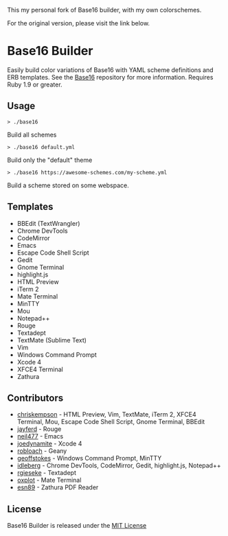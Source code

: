This my personal fork of Base16 builder, with my own colorschemes. 

For the original version, please visit the link below. 

# Base16 Builder
Easily build color variations of Base16 with YAML scheme definitions and ERB templates.
See the [Base16](https://github.com/chriskempson/base16) repository for more information.
Requires Ruby 1.9 or greater.

## Usage
    > ./base16
Build all schemes

    > ./base16 default.yml
Build only the "default" theme

    > ./base16 https://awesome-schemes.com/my-scheme.yml
Build a scheme stored on some webspace.

## Templates
* BBEdit (TextWrangler)
* Chrome DevTools
* CodeMirror
* Emacs
* Escape Code Shell Script
* Gedit
* Gnome Terminal
* highlight.js
* HTML Preview
* iTerm 2
* Mate Terminal
* MinTTY
* Mou
* Notepad++
* Rouge
* Textadept
* TextMate (Sublime Text)
* Vim
* Windows Command Prompt
* Xcode 4
* XFCE4 Terminal
* Zathura

## Contributors
* [chriskempson](https://github.com/chriskempson) - HTML Preview, Vim, TextMate, iTerm 2, XFCE4 Terminal, Mou, Escape Code Shell Script, Gnome Terminal, BBEdit
* [jayferd](https://github.com/jayferd) - Rouge
* [neil477](https://github.com/neil477) - Emacs
* [joedynamite](https://github.com/joedynamite) - Xcode 4
* [robloach](https://github.com/robloach) - Geany
* [geoffstokes](https://github.com/geoffstokes) - Windows Command Prompt, MinTTY
* [idleberg](https://github.com/idleberg) - Chrome DevTools, CodeMirror, Gedit, highlight.js, Notepad++
* [rgieseke](https://github.com/rgieseke) - Textadept
* [oxplot](https://github.com/oxplot) - Mate Terminal
* [esn89](https://github.com/esn89) - Zathura PDF Reader

## License
Base16 Builder is released under the [MIT License](https://github.com/chriskempson/base16-builder/blob/master/LICENSE.md)
